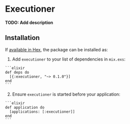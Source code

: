 # Executioner

**TODO: Add description**

## Installation

If [available in Hex](https://hex.pm/docs/publish), the package can be installed as:

  1. Add `executioner` to your list of dependencies in `mix.exs`:

    ```elixir
    def deps do
      [{:executioner, "~> 0.1.0"}]
    end
    ```

  2. Ensure `executioner` is started before your application:

    ```elixir
    def application do
      [applications: [:executioner]]
    end
    ```

